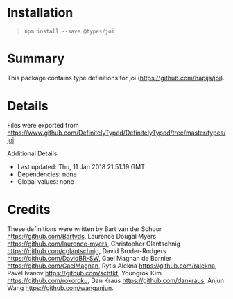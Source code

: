 # Installation
> `npm install --save @types/joi`

# Summary
This package contains type definitions for joi (https://github.com/hapijs/joi).

# Details
Files were exported from https://www.github.com/DefinitelyTyped/DefinitelyTyped/tree/master/types/joi

Additional Details
 * Last updated: Thu, 11 Jan 2018 21:51:19 GMT
 * Dependencies: none
 * Global values: none

# Credits
These definitions were written by Bart van der Schoor <https://github.com/Bartvds>, Laurence Dougal Myers <https://github.com/laurence-myers>, Christopher Glantschnig <https://github.com/cglantschnig>, David Broder-Rodgers <https://github.com/DavidBR-SW>, Gael Magnan de Bornier <https://github.com/GaelMagnan>, Rytis Alekna <https://github.com/ralekna>, Pavel Ivanov <https://github.com/schfkt>, Youngrok Kim <https://github.com/rokoroku>, Dan Kraus <https://github.com/dankraus>, Anjun Wang <https://github.com/wanganjun>.
